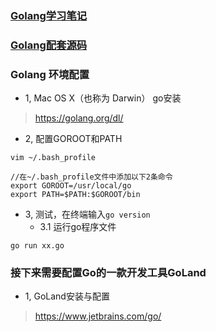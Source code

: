 ### [Golang学习笔记](Book/)
### [Golang配套源码](NJCode/)

### Golang 环境配置

- 1, Mac OS X（也称为 Darwin） go安装

> https://golang.org/dl/

- 2, 配置GOROOT和PATH

```
vim ~/.bash_profile

//在~/.bash_profile文件中添加以下2条命令
export GOROOT=/usr/local/go
export PATH=$PATH:$GOROOT/bin
```

- 3, 测试，在终端输入`go version`
  - 3.1 运行go程序文件
```
go run xx.go
```

### 接下来需要配置Go的一款开发工具GoLand

- 1, GoLand安装与配置
> https://www.jetbrains.com/go/



